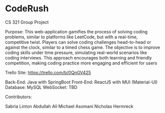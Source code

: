 # CodeRush
CS 321 Group Project

Purpose:
This web-application gamifies the process of solving coding problems, similar to platforms like LeetCode, but
with a real-time, competitive twist. Players can solve coding challenges head-to-head or against the clock,
similar to a timed chess game. The objective is to improve coding skills under time pressure, simulating
real-world scenarios like coding interviews. This approach encourages both learning and friendly
competition, making coding practice more engaging and efficient for users

Trello Site: https://trello.com/b/0QnGV425 

Back-End: Java with SpringBoot 
Front-End: ReactJS with MUI (Material-UI)
Database: MySQL
WebSocket: TBD

Contributors: 

Sabria Linton
Abdullah Ali
Michael Asomani
Nicholas Hermreck
